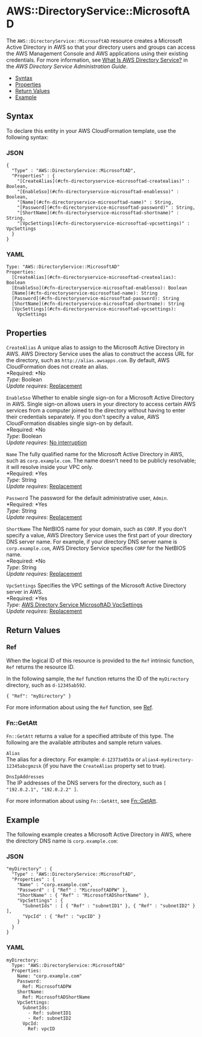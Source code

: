 # AWS::DirectoryService::MicrosoftAD<a name="aws-resource-directoryservice-microsoftad"></a>

The `AWS::DirectoryService::MicrosoftAD` resource creates a Microsoft Active Directory in AWS so that your directory users and groups can access the AWS Management Console and AWS applications using their existing credentials\. For more information, see [What Is AWS Directory Service?](http://docs.aws.amazon.com/directoryservice/latest/admin-guide/what_is.html) in the *AWS Directory Service Administration Guide*\.


+ [Syntax](#aws-resource-directoryservice-microsoftad-syntax)
+ [Properties](#w3ab2c21c10d304b9)
+ [Return Values](#w3ab2c21c10d304c11)
+ [Example](#w3ab2c21c10d304c13)

## Syntax<a name="aws-resource-directoryservice-microsoftad-syntax"></a>

To declare this entity in your AWS CloudFormation template, use the following syntax:

### JSON<a name="aws-resource-directoryservice-microsoftad-syntax.json"></a>

```
{
  "Type" : "AWS::DirectoryService::MicrosoftAD",
  "Properties" : {
    "[CreateAlias](#cfn-directoryservice-microsoftad-createalias)" : Boolean,
    "[EnableSso](#cfn-directoryservice-microsoftad-enablesso)" : Boolean,
    "[Name](#cfn-directoryservice-microsoftad-name)" : String,
    "[Password](#cfn-directoryservice-microsoftad-password)" : String,
    "[ShortName](#cfn-directoryservice-microsoftad-shortname)" : String,
    "[VpcSettings](#cfn-directoryservice-microsoftad-vpcsettings)" : VpcSettings
  }
}
```

### YAML<a name="aws-resource-directoryservice-microsoftad-syntax.yaml"></a>

```
Type: "AWS::DirectoryService::MicrosoftAD"
Properties:
  [CreateAlias](#cfn-directoryservice-microsoftad-createalias): Boolean
  [EnableSso](#cfn-directoryservice-microsoftad-enablesso): Boolean
  [Name](#cfn-directoryservice-microsoftad-name): String
  [Password](#cfn-directoryservice-microsoftad-password): String
  [ShortName](#cfn-directoryservice-microsoftad-shortname): String
  [VpcSettings](#cfn-directoryservice-microsoftad-vpcsettings):
    VpcSettings
```

## Properties<a name="w3ab2c21c10d304b9"></a>

`CreateAlias`  <a name="cfn-directoryservice-microsoftad-createalias"></a>
A unique alias to assign to the Microsoft Active Directory in AWS\. AWS Directory Service uses the alias to construct the access URL for the directory, such as `http://alias.awsapps.com`\. By default, AWS CloudFormation does not create an alias\.  
*Required: *No  
*Type*: Boolean  
*Update requires*: [Replacement](using-cfn-updating-stacks-update-behaviors.md#update-replacement)

`EnableSso`  <a name="cfn-directoryservice-microsoftad-enablesso"></a>
Whether to enable single sign\-on for a Microsoft Active Directory in AWS\. Single sign\-on allows users in your directory to access certain AWS services from a computer joined to the directory without having to enter their credentials separately\. If you don't specify a value, AWS CloudFormation disables single sign\-on by default\.  
*Required: *No  
*Type*: Boolean  
*Update requires*: [No interruption](using-cfn-updating-stacks-update-behaviors.md#update-no-interrupt)

`Name`  <a name="cfn-directoryservice-microsoftad-name"></a>
The fully qualified name for the Microsoft Active Directory in AWS, such as `corp.example.com`\. The name doesn't need to be publicly resolvable; it will resolve inside your VPC only\.  
*Required: *Yes  
*Type*: String  
*Update requires*: [Replacement](using-cfn-updating-stacks-update-behaviors.md#update-replacement)

`Password`  <a name="cfn-directoryservice-microsoftad-password"></a>
The password for the default administrative user, `Admin`\.  
*Required: *Yes  
*Type*: String  
*Update requires*: [Replacement](using-cfn-updating-stacks-update-behaviors.md#update-replacement)

`ShortName`  <a name="cfn-directoryservice-microsoftad-shortname"></a>
The NetBIOS name for your domain, such as `CORP`\. If you don't specify a value, AWS Directory Service uses the first part of your directory DNS server name\. For example, if your directory DNS server name is `corp.example.com`, AWS Directory Service specifies `CORP` for the NetBIOS name\.  
*Required: *No  
*Type*: String  
*Update requires*: [Replacement](using-cfn-updating-stacks-update-behaviors.md#update-replacement)

`VpcSettings`  <a name="cfn-directoryservice-microsoftad-vpcsettings"></a>
Specifies the VPC settings of the Microsoft Active Directory server in AWS\.  
*Required: *Yes  
*Type*: [AWS Directory Service MicrosoftAD VpcSettings](aws-properties-directoryservice-microsoftad-vpcsettings.md)  
*Update requires*: [Replacement](using-cfn-updating-stacks-update-behaviors.md#update-replacement)

## Return Values<a name="w3ab2c21c10d304c11"></a>

### Ref<a name="w3ab2c21c10d304c11b2"></a>

When the logical ID of this resource is provided to the `Ref` intrinsic function, `Ref` returns the resource ID\.

In the following sample, the `Ref` function returns the ID of the `myDirectory` directory, such as `d-12345ab592`\.

```
{ "Ref": "myDirectory" }
```

For more information about using the `Ref` function, see [Ref](intrinsic-function-reference-ref.md)\.

### Fn::GetAtt<a name="w3ab2c21c10d304c11b4"></a>

`Fn::GetAtt` returns a value for a specified attribute of this type\. The following are the available attributes and sample return values\.

`Alias`  
The alias for a directory\. For example: `d-12373a053a` or `alias4-mydirectory-12345abcgmzsk` \(if you have the `CreateAlias` property set to true\)\.

`DnsIpAddresses`  
The IP addresses of the DNS servers for the directory, such as `[ "192.0.2.1", "192.0.2.2" ]`\.

For more information about using `Fn::GetAtt`, see [Fn::GetAtt](intrinsic-function-reference-getatt.md)\.

## Example<a name="w3ab2c21c10d304c13"></a>

The following example creates a Microsoft Active Directory in AWS, where the directory DNS name is `corp.example.com`:

### JSON<a name="aws-resource-directoryservice-microsoftad-example.json"></a>

```
"myDirectory" : {
  "Type" : "AWS::DirectoryService::MicrosoftAD",
  "Properties" : {
    "Name" : "corp.example.com",
    "Password" : { "Ref" : "MicrosoftADPW" },
    "ShortName" : { "Ref" : "MicrosoftADShortName" },
    "VpcSettings" : { 
      "SubnetIds" : [ { "Ref" : "subnetID1" }, { "Ref" : "subnetID2" } ],
      "VpcId" : { "Ref" : "vpcID" }
    }
  }
}
```

### YAML<a name="aws-resource-directoryservice-microsoftad-example.yaml"></a>

```
myDirectory: 
  Type: "AWS::DirectoryService::MicrosoftAD"
  Properties: 
    Name: "corp.example.com"
    Password: 
      Ref: MicrosoftADPW
    ShortName: 
      Ref: MicrosoftADShortName
    VpcSettings: 
      SubnetIds: 
        - Ref: subnetID1
        - Ref: subnetID2
      VpcId: 
        Ref: vpcID
```
